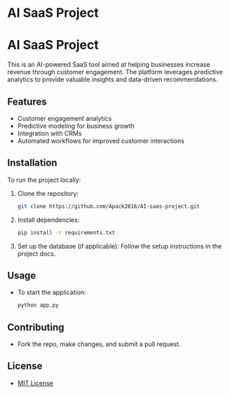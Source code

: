 # AI SaaS Project
# AI SaaS Project

This is an AI-powered SaaS tool aimed at helping businesses increase revenue through customer engagement. The platform leverages predictive analytics to provide valuable insights and data-driven recommendations.

## Features
- Customer engagement analytics
- Predictive modeling for business growth
- Integration with CRMs
- Automated workflows for improved customer interactions

## Installation
To run the project locally:

1. Clone the repository:
   ```bash
   git clone https://github.com/Apack2816/AI-saas-project.git
   ```

2. Install dependencies:
   ```bash
   pip install -r requirements.txt
   ```

3. Set up the database (if applicable):
   Follow the setup instructions in the project docs.

## Usage
- To start the application:
   ```bash
   python app.py
   ```

## Contributing
- Fork the repo, make changes, and submit a pull request.

## License
- [MIT License](LICENSE)

